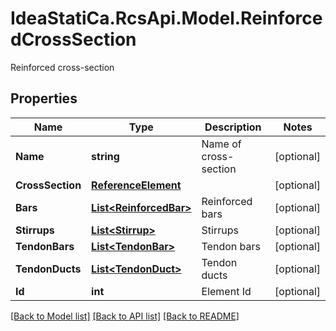 # IdeaStatiCa.RcsApi.Model.ReinforcedCrossSection
Reinforced cross-section

## Properties

Name | Type | Description | Notes
------------ | ------------- | ------------- | -------------
**Name** | **string** | Name of cross-section | [optional] 
**CrossSection** | [**ReferenceElement**](ReferenceElement.md) |  | [optional] 
**Bars** | [**List&lt;ReinforcedBar&gt;**](ReinforcedBar.md) | Reinforced bars | [optional] 
**Stirrups** | [**List&lt;Stirrup&gt;**](Stirrup.md) | Stirrups | [optional] 
**TendonBars** | [**List&lt;TendonBar&gt;**](TendonBar.md) | Tendon bars | [optional] 
**TendonDucts** | [**List&lt;TendonDuct&gt;**](TendonDuct.md) | Tendon ducts | [optional] 
**Id** | **int** | Element Id | [optional] 

[[Back to Model list]](../README.md#documentation-for-models) [[Back to API list]](../README.md#documentation-for-api-endpoints) [[Back to README]](../README.md)

